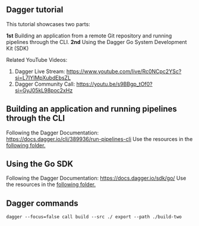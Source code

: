 ## Dagger tutorial

This tutorial showcases two parts:

**1st** Building an application from a remote Git repository and running pipelines through the CLI. 
**2nd** Using the Dagger Go System Development Kit (SDK)

Related YouTube Videos:
1. Dagger Live Stream: https://www.youtube.com/live/Rc0NCpc2YSc?si=L7IYIMpXubdEbsZL
2. Dagger Community Call: https://youtu.be/s9BBgp_tOf0?si=GyJ05kL98poc2xHz

## Building an application and running pipelines through the CLI

Following the Dagger Documentation: https://docs.dagger.io/cli/389936/run-pipelines-cli
Use the resources in the [following folder.](./one/build.sh)

## Using the Go SDK

Following the Dagger Documentation: https://docs.dagger.io/sdk/go/
Use the resources in the [following folder.](./one/build.sh)

## Dagger commands

```
dagger --focus=false call build --src ./ export --path ./build-two
```
